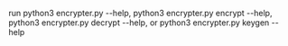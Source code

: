 run python3 encrypter.py --help, python3 encrypter.py encrypt --help, 
python3 encrypter.py decrypt --help, or python3 encrypter.py keygen --help
